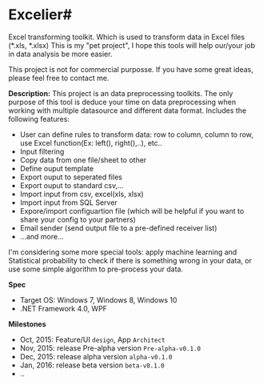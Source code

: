 # Excelier#
Excel transforming toolkit. Which is used to transform data in Excel files (*.xls, *.xlsx)
This is my "pet project", I hope this tools will help our/your job in data analysis be more easier.

This project is not for commercial purposse. If you have some great ideas, please feel free to contact me.
 

**Description:**
This project is an data preprocessing toolkits. The only purpose of this tool is deduce your time on data preprocessing when working with multiple datasource and different data format.
Includes the following features:
+ User can define rules to transform data: row to column, column to row, use Excel function(Ex: left(), right(),..), etc..
+ Input filtering
+ Copy data from one file/sheet to other
+ Define ouput template
+ Export ouput to seperated files
+ Export ouput to standard csv,...
+ Import input from csv, excel(xls, xlsx)
+ Import input from SQL Server
+ Expore/import configuartion file (which will be helpful if you want to share your config to your partners)
+ Email sender (send output file to a pre-defined receiver list)
+ ...and more...

I'm considering some more special tools: apply machine learning and Statistical probability to check if there is something wrong in your data, or use some simple algorithm to pre-process your data. 


**Spec**
+ Target OS: Windows 7, Windows 8, Windows 10
+ .NET Framework 4.0, WPF

**Milestones**
+ Oct, 2015: Feature/UI `design`, App `Architect`
+ Nov, 2015: release  Pre-alpha version `Pre-alpha-v0.1.0`
+ Dec, 2015: release alpha version `alpha-v0.1.0`
+ Jan, 2016: release beta version `beta-v0.1.0`
+ ..



